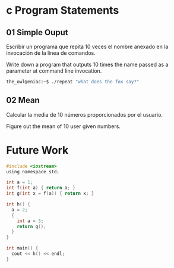 c Program Statements
====================

01 Simple Ouput
---------------

Escribir un programa que repita 10 veces el nombre anexado
en la invocación de la linea de comandos.

Write down a program that outputs 10 times the name passed
as a parameter at command line invocation.

```bash
the_owl@eniac:~$ ./repeat "what does the fox say?"
```

02 Mean
-------

Calcular la media de 10 números proporcionados por el usuario.

Figure out the mean of 10 user given numbers.


Future Work
===========

```c
#include <iostream>
using namespace std;

int a = 1;
int f(int a) { return a; }
int g(int x = f(a)) { return x; }

int h() {
  a = 2;
  {
    int a = 3;
    return g();
  }
}

int main() {
  cout << h() << endl;
}
```
